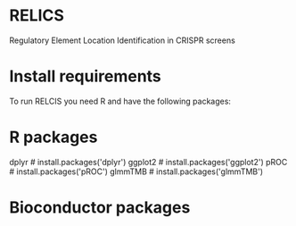 # RELICS
Regulatory Element Location Identification  in CRISPR screens


# Install requirements
To run RELCIS you need R and have the following packages:
# R packages
dplyr # install.packages('dplyr')
ggplot2 # install.packages('ggplot2')
pROC # install.packages('pROC')
glmmTMB # install.packages('glmmTMB')
# Bioconductor packages

